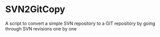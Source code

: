 SVN2GitCopy
===========

A script to convert a simple SVN repository to a GIT repository by going through SVN revisions one by one
